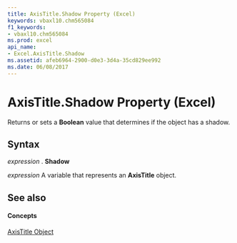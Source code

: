 ```yaml
---
title: AxisTitle.Shadow Property (Excel)
keywords: vbaxl10.chm565084
f1_keywords:
- vbaxl10.chm565084
ms.prod: excel
api_name:
- Excel.AxisTitle.Shadow
ms.assetid: afeb6964-2900-d0e3-3d4a-35cd829ee992
ms.date: 06/08/2017
---
```



# AxisTitle.Shadow Property (Excel)

Returns or sets a **Boolean** value that determines if the object has a shadow.


## Syntax

 _expression_ . **Shadow**

 _expression_ A variable that represents an **AxisTitle** object.


## See also


#### Concepts


[AxisTitle Object](axistitle-object-excel.md)

